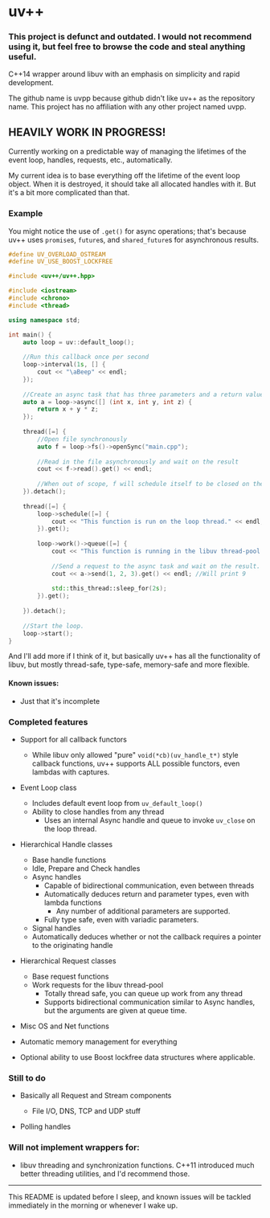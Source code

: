 uv++
====

### This project is defunct and outdated. I would not recommend using it, but feel free to browse the code and steal anything useful.

C++14 wrapper around libuv with an emphasis on simplicity and rapid development.

The github name is uvpp because github didn't like uv++ as the repository name. This project has no affiliation with any other project named uvpp.

## HEAVILY WORK IN PROGRESS!

Currently working on a predictable way of managing the lifetimes of the event loop, handles, requests, etc., automatically.

My current idea is to base everything off the lifetime of the event loop object. When it is destroyed, it should take all allocated handles with it. But it's a bit more complicated than that.

### Example

You might notice the use of `.get()` for async operations; that's because uv++ uses `promise`s, `future`s, and `shared_future`s for asynchronous results.

```C++
#define UV_OVERLOAD_OSTREAM
#define UV_USE_BOOST_LOCKFREE

#include <uv++/uv++.hpp>

#include <iostream>
#include <chrono>
#include <thread>

using namespace std;

int main() {
    auto loop = uv::default_loop();
    
    //Run this callback once per second
    loop->interval(1s, [] {
        cout << "\aBeep" << endl;
    });
    
    //Create an async task that has three parameters and a return value
    auto a = loop->async([] (int x, int y, int z) {
        return x + y * z;
    });
    
    thread([=] {
        //Open file synchronously
        auto f = loop->fs()->openSync("main.cpp");
        
        //Read in the file asynchronously and wait on the result
        cout << f->read().get() << endl;
        
        //When out of scope, f will schedule itself to be closed on the event loop thread
    }).detach();
    
    thread([=] {
        loop->schedule([=] {
            cout << "This function is run on the loop thread." << endl;
        }).get();
        
        loop->work()->queue([=] {
            cout << "This function is running in the libuv thread-pool." << endl;
            
            //Send a request to the async task and wait on the result.
            cout << a->send(1, 2, 3).get() << endl; //Will print 9
            
            std::this_thread::sleep_for(2s);
        }).get();
        
    }).detach();
    
    //Start the loop.
    loop->start();
}
```

And I'll add more if I think of it, but basically uv++ has all the functionality of libuv, but mostly thread-safe, type-safe, memory-safe and more flexible.

#### Known issues:

* Just that it's incomplete

### Completed features

* Support for all callback functors
    - While libuv only allowed "pure" `void(*cb)(uv_handle_t*)` style callback functions, uv++ supports ALL possible functors, even lambdas with captures.

* Event Loop class
    - Includes default event loop from `uv_default_loop()`
    - Ability to close handles from any thread
        - Uses an internal Async handle and queue to invoke `uv_close` on the loop thread.
    
* Hierarchical Handle classes
    - Base handle functions
    - Idle, Prepare and Check handles
    - Async handles
        - Capable of bidirectional communication, even between threads
        - Automatically deduces return and parameter types, even with lambda functions
            - Any number of additional parameters are supported.
        - Fully type safe, even with variadic parameters.
    - Signal handles
    - Automatically deduces whether or not the callback requires a pointer to the originating handle
    
* Hierarchical Request classes
    - Base request functions
    - Work requests for the libuv thread-pool
        - Totally thread safe, you can queue up work from any thread
        - Supports bidirectional communication similar to Async handles, but the arguments are given at queue time.
    
* Misc OS and Net functions

* Automatic memory management for everything

* Optional ability to use Boost lockfree data structures where applicable.

### Still to do

* Basically all Request and Stream components
    - File I/O, DNS, TCP and UDP stuff

* Polling handles
    
### Will not implement wrappers for:

* libuv threading and synchronization functions. C++11 introduced much better threading utilities, and I'd recommend those.

------

This README is updated before I sleep, and known issues will be tackled immediately in the morning or whenever I wake up.
